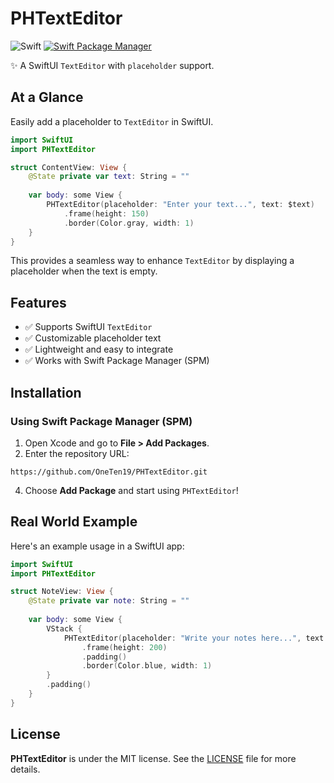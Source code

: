# PHTextEditor

![Swift](https://img.shields.io/badge/SwiftUI-6.0-orange.svg)
[![Swift Package Manager](https://img.shields.io/badge/SPM-Compatible-brightgreen.svg)](https://swift.org/package-manager/)


✨ A SwiftUI `TextEditor` with `placeholder` support.

## At a Glance

Easily add a placeholder to `TextEditor` in SwiftUI.

```swift
import SwiftUI
import PHTextEditor

struct ContentView: View {
    @State private var text: String = ""
    
    var body: some View {
        PHTextEditor(placeholder: "Enter your text...", text: $text)
            .frame(height: 150)
            .border(Color.gray, width: 1)
    }
}
```

This provides a seamless way to enhance `TextEditor` by displaying a placeholder when the text is empty.

## Features

- ✅ Supports SwiftUI `TextEditor`
- ✅ Customizable placeholder text
- ✅ Lightweight and easy to integrate
- ✅ Works with Swift Package Manager (SPM)

## Installation

### **Using Swift Package Manager (SPM)**
1. Open Xcode and go to **File > Add Packages**.
2. Enter the repository URL:

```
https://github.com/OneTen19/PHTextEditor.git
```

4. Choose **Add Package** and start using `PHTextEditor`!

## Real World Example

Here's an example usage in a SwiftUI app:

```swift
import SwiftUI
import PHTextEditor

struct NoteView: View {
    @State private var note: String = ""
    
    var body: some View {
        VStack {
            PHTextEditor(placeholder: "Write your notes here...", text: $note)
                .frame(height: 200)
                .padding()
                .border(Color.blue, width: 1)
        }
        .padding()
    }
}
```

## License

**PHTextEditor** is under the MIT license. See the [LICENSE](LICENSE) file for more details.

